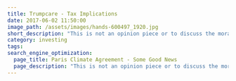 ```yaml
---
title: Trumpcare - Tax Implications
date: 2017-06-02 11:50:00
image_path: /assets/images/hands-600497_1920.jpg
short_description: "This is not an opinion piece or to discuss the morality of the U.S. exit from the current Paris Climate Agreement.\_ There is plenty of that already out there!\_ It is to discuss what really drives our economy and the prospects of our world."
category: investing
tags:
search_engine_optimization:
  page_title: Paris Climate Agreement - Some Good News
  page_description: "This is not an opinion piece or to discuss the morality of the U.S. exit from the current Paris Climate Agreement.\_ There is plenty of that already out there!\_ It is to discuss what really drives our economy and the prospects of our world.\_ This nation and world does not prosper due to government intervention and policy.\_ It is the citizens with their innovation and resolve."
---
```

